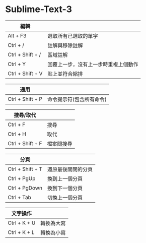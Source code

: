 # Sublime-Text-3
| 編輯 | 　
| ------------|---------------------------|
| Alt + F3 | 選取所有已選取的單字 |
| Ctrl + / | 註解與移除註解 |
| Ctrl + Shift + / | 區域註解 |
| Ctrl + Y | 回覆上一步，沒有上一步時重複上個動作 |
| Ctrl + Shift + V | 貼上並符合縮排 |


| 通用 | 　
| ------------|---------------------------|
| Ctrl + Shift + P | 命令提示符(包含所有命令) |

| 搜尋/取代 | 　
| ------------|---------------------------|
| Ctrl + F | 搜尋 |
| Ctrl + H | 取代 |
| Ctrl + Shift + F | 檔案間搜尋  |

| 分頁 | 　
| ------------|---------------------------|
| Ctrl + Shift + T | 還原最後關閉的分頁 |
| Ctrl + PgUp | 換到上一個分頁 |
| Ctrl + PgDown | 換到下一個分頁 |
| Ctrl + Tab | 切換上一個分頁 |

| 文字操作 | 　
| ------------|---------------------------|
| Ctrl + K + U | 轉換為大寫 |
| Ctrl + K + L | 轉換為小寫 |
